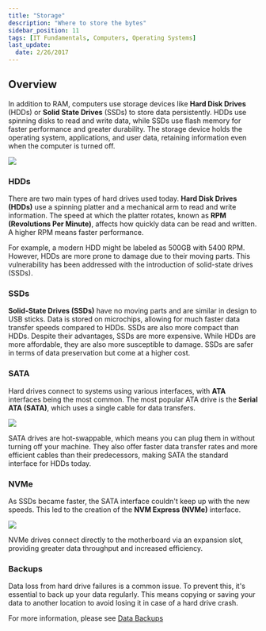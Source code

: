 ```yaml
---
title: "Storage"
description: "Where to store the bytes"
sidebar_position: 11
tags: [IT Fundamentals, Computers, Operating Systems]
last_update:
  date: 2/26/2017
---
```


## Overview 

In addition to RAM, computers use storage devices like **Hard Disk Drives** (HDDs) or **Solid State Drives** (SSDs) to store data persistently. HDDs use spinning disks to read and write data, while SSDs use flash memory for faster performance and greater durability. The storage device holds the operating system, applications, and user data, retaining information even when the computer is turned off.

<div class="img-center">

![](/img/docs/ssd-vs-hdd-hero-1688630547197.jpeg)

</div>


### HDDs

There are two main types of hard drives used today. **Hard Disk Drives (HDDs)** use a spinning platter and a mechanical arm to read and write information. The speed at which the platter rotates, known as **RPM (Revolutions Per Minute)**, affects how quickly data can be read and written. A higher RPM means faster performance. 

For example, a modern HDD might be labeled as 500GB with 5400 RPM. However, HDDs are more prone to damage due to their moving parts. This vulnerability has been addressed with the introduction of solid-state drives (SSDs).

### SSDs

**Solid-State Drives (SSDs)** have no moving parts and are similar in design to USB sticks. Data is stored on microchips, allowing for much faster data transfer speeds compared to HDDs. SSDs are also more compact than HDDs. Despite their advantages, SSDs are more expensive. While HDDs are more affordable, they are also more susceptible to damage. SSDs are safer in terms of data preservation but come at a higher cost.

### SATA

Hard drives connect to systems using various interfaces, with **ATA** interfaces being the most common. The most popular ATA drive is the **Serial ATA (SATA)**, which uses a single cable for data transfers.

<div class="img-center">

![](/img/docs/comphwsatainterface.png)

</div>

SATA drives are hot-swappable, which means you can plug them in without turning off your machine. They also offer faster data transfer rates and more efficient cables than their predecessors, making SATA the standard interface for HDDs today.

### NVMe

As SSDs became faster, the SATA interface couldn't keep up with the new speeds. This led to the creation of the **NVM Express (NVMe)** interface.

<div class="img-center">

![](/img/docs/comphwnvmeslot.png)

</div>

NVMe drives connect directly to the motherboard via an expansion slot, providing greater data throughput and increased efficiency.

### Backups

Data loss from hard drive failures is a common issue. To prevent this, it's essential to back up your data regularly. This means copying or saving your data to another location to avoid losing it in case of a hard drive crash. 

For more information, please see [Data Backups](/docs/007-Cybersecurity/023-Security-Architecture/014-Data-Backups.md)


